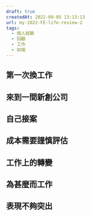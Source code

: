 ```yaml
---
draft: true
createdAt: 2022-09-05 13:13:13
url: my-2022-FE-life-review-2
tags:
  - 個人經驗
  - 回顧
  - 工作
  - 前端
---
```


## 第一次換工作

## 來到一間新創公司

## 自己接案

## 成本需要謹慎評估

## 工作上的轉變

## 為甚麼而工作

## 表現不夠突出
